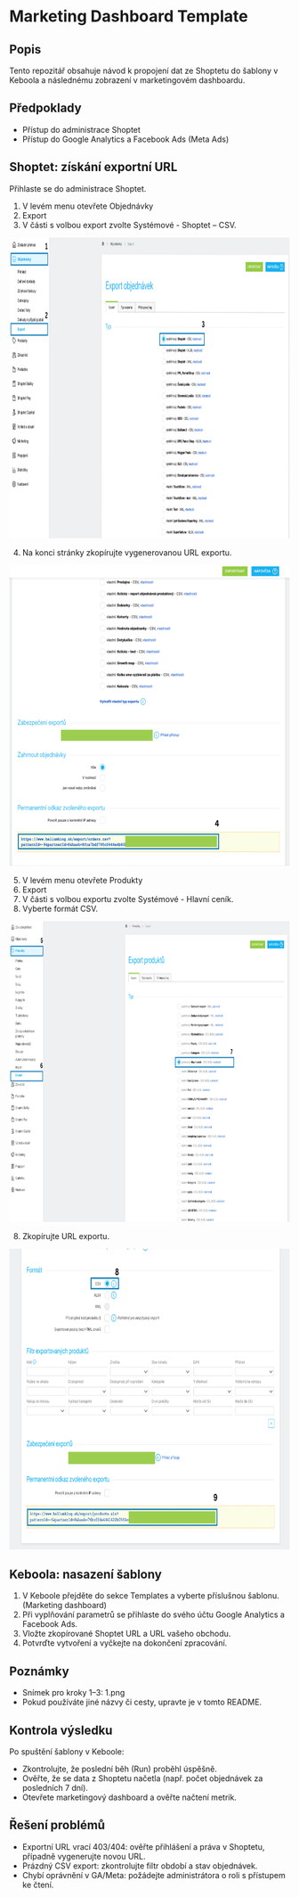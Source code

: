 # Marketing Dashboard Template

## Popis

Tento repozitář obsahuje návod k propojení dat ze Shoptetu do šablony v Keboola a následnému zobrazení v marketingovém dashboardu.

## Předpoklady

- Přístup do administrace Shoptet
- Přístup do Google Analytics a Facebook Ads (Meta Ads)

## Shoptet: získání exportní URL
Přihlaste se do administrace Shoptet.
1. V levém menu otevřete Objednávky
2. Export
3. V části s volbou export zvolte Systémové - Shoptet – CSV.

<p align="center"><img src="guide/1.png" alt="Snímek obrazovky – výběr Shoptet CSV" width="960" height="540" /></p>

4. Na konci stránky zkopírujte vygenerovanou URL exportu.

<p align="center"><img src="guide/2.png" alt="Snímek obrazovky – exportní URL" width="960" height="540" /></p>

5. V levém menu otevřete Produkty
6. Export
6. V části s volbou exportu zvolte Systémové - Hlavní ceník.
7. Vyberte formát CSV.

<p align="center"><img src="guide/3.png" alt="Snímek obrazovky – Export produktů: Hlavní ceník" width="960" height="540" /></p>

8. Zkopírujte URL exportu.

<p align="center"><img src="guide/4.png" alt="Snímek obrazovky – URL exportu produktů" width="960" height="540" /></p>

## Keboola: nasazení šablony

1. V Keboole přejděte do sekce Templates a vyberte příslušnou šablonu. (Marketing dashboard)
2. Při vyplňování parametrů se přihlaste do svého účtu Google Analytics a Facebook Ads.
3. Vložte zkopírované Shoptet URL a URL vašeho obchodu.
4. Potvrďte vytvoření a vyčkejte na dokončení zpracování.

## Poznámky

- Snímek pro kroky 1–3: 1.png
- Pokud používáte jiné názvy či cesty, upravte je v tomto README.

## Kontrola výsledku

Po spuštění šablony v Keboole:

- Zkontrolujte, že poslední běh (Run) proběhl úspěšně.
- Ověřte, že se data z Shoptetu načetla (např. počet objednávek za posledních 7 dní).
- Otevřete marketingový dashboard a ověřte načtení metrik.

## Řešení problémů

- Exportní URL vrací 403/404: ověřte přihlášení a práva v Shoptetu, případně vygenerujte novou URL.
- Prázdný CSV export: zkontrolujte filtr období a stav objednávek.
- Chybí oprávnění v GA/Meta: požádejte administrátora o roli s přístupem ke čtení.

